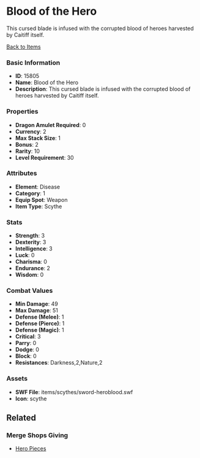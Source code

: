 # Blood of the Hero

This cursed blade is infused with the corrupted blood of heroes harvested by Caitiff itself.

[Back to Items](../items.md)

### Basic Information

- **ID**: 15805
- **Name**: Blood of the Hero
- **Description**: This cursed blade is infused with the corrupted blood of heroes harvested by Caitiff itself.

### Properties

- **Dragon Amulet Required**: 0
- **Currency**: 2
- **Max Stack Size**: 1
- **Bonus**: 2
- **Rarity**: 10
- **Level Requirement**: 30

### Attributes

- **Element**: Disease
- **Category**: 1
- **Equip Spot**: Weapon
- **Item Type**: Scythe

### Stats

- **Strength**: 3
- **Dexterity**: 3
- **Intelligence**: 3
- **Luck**: 0
- **Charisma**: 0
- **Endurance**: 2
- **Wisdom**: 0

### Combat Values

- **Min Damage**: 49
- **Max Damage**: 51
- **Defense (Melee)**: 1
- **Defense (Pierce)**: 1
- **Defense (Magic)**: 1
- **Critical**: 3
- **Parry**: 0
- **Dodge**: 0
- **Block**: 0
- **Resistances**: Darkness,2,Nature,2

### Assets

- **SWF File**: items/scythes/sword-heroblood.swf
- **Icon**: scythe

## Related

### Merge Shops Giving

- [Hero Pieces](../merge-shops/251-hero-pieces.md)

